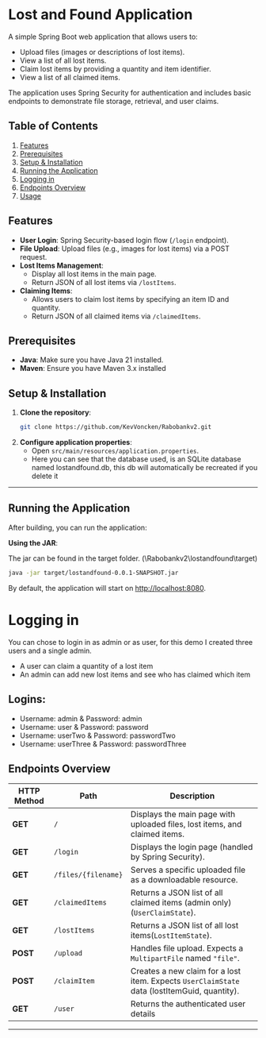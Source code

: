# Lost and Found Application

A simple Spring Boot web application that allows users to:

- Upload files (images or descriptions of lost items).
- View a list of all lost items.
- Claim lost items by providing a quantity and item identifier.
- View a list of all claimed items.

The application uses Spring Security for authentication and includes basic endpoints to demonstrate file storage, retrieval, and user claims.

## Table of Contents

1. [Features](#features)  
2. [Prerequisites](#prerequisites)  
3. [Setup & Installation](#setup--installation)  
4. [Running the Application](#running-the-application)  
5. [Logging in](#logging-in)  
6. [Endpoints Overview](#endpoints-overview)  
7. [Usage](#usage)  

## Features

- **User Login**: Spring Security-based login flow (`/login` endpoint).  
- **File Upload**: Upload files (e.g., images for lost items) via a POST request.  
- **Lost Items Management**:  
  - Display all lost items in the main page.  
  - Return JSON of all lost items via `/lostItems`.  
- **Claiming Items**:  
  - Allows users to claim lost items by specifying an item ID and quantity.  
  - Return JSON of all claimed items via `/claimedItems`.  

## Prerequisites

- **Java**: Make sure you have Java 21 installed.
- **Maven**: Ensure you have Maven 3.x installed 

## Setup & Installation

1. **Clone the repository**:
   ```bash
   git clone https://github.com/KevVoncken/Rabobankv2.git
   ```
2. **Configure application properties**:
   - Open `src/main/resources/application.properties`.
   - Here you can see that the database used, is an SQLite database named lostandfound.db, this db will automatically be recreated if you delete it
---

## Running the Application

After building, you can run the application:

**Using the JAR**:
   
   The jar can be found in the target folder. (\Rabobankv2\lostandfound\target)
   
   ```bash
   java -jar target/lostandfound-0.0.1-SNAPSHOT.jar
   ```

By default, the application will start on [http://localhost:8080](http://localhost:8080).

# Logging in

You can chose to login in as admin or as user, for this demo I created three users and a single admin.

- A user can claim a quantity of a lost item
- An admin can add new lost items and see who has claimed which item

## Logins:
- Username: admin & Password: admin
- Username: user & Password: password
- Username: userTwo & Password: passwordTwo
- Username: userThree & Password: passwordThree


## Endpoints Overview

| HTTP Method | Path                  | Description                                                                                  |
|-------------|-----------------------|----------------------------------------------------------------------------------------------|
| **GET**     | `/`                   | Displays the main page with uploaded files, lost items, and claimed items.                  |
| **GET**     | `/login`             | Displays the login page (handled by Spring Security).                                       |
| **GET**     | `/files/{filename}`  | Serves a specific uploaded file as a downloadable resource.                                 |
| **GET**     | `/claimedItems`      | Returns a JSON list of all claimed items (admin only)(`UserClaimState`).                                |
| **GET**     | `/lostItems`         | Returns a JSON list of all lost items(`LostItemState`).                                    |
| **POST**    | `/upload`            | Handles file upload. Expects a `MultipartFile` named `"file"`.                              |
| **POST**    | `/claimItem`         | Creates a new claim for a lost item. Expects `UserClaimState` data (lostItemGuid, quantity).|
| **GET**     | `/user`              | Returns the authenticated user details                      |

---